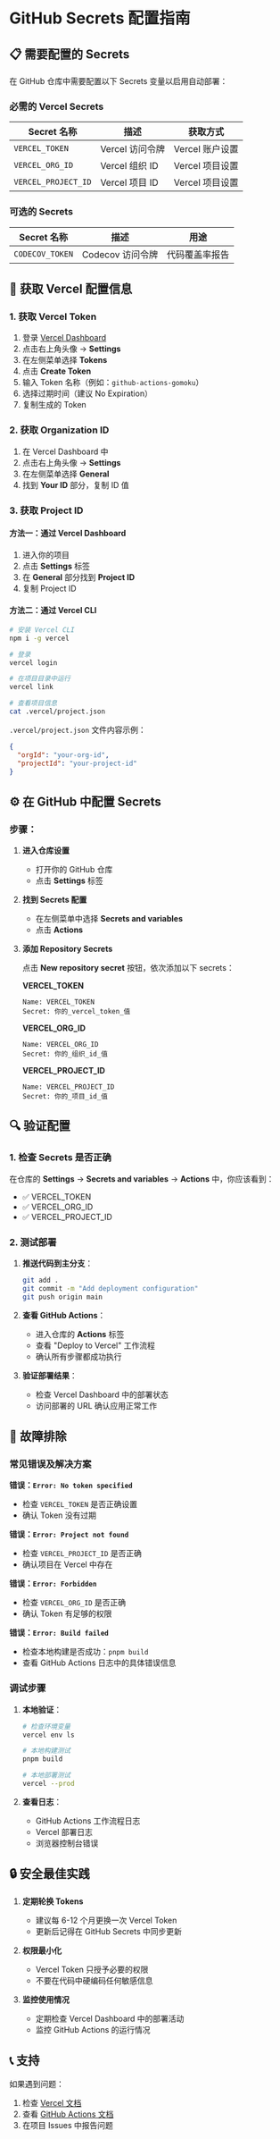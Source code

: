 # GitHub Secrets 配置指南

## 📋 需要配置的 Secrets

在 GitHub 仓库中需要配置以下 Secrets 变量以启用自动部署：

### 必需的 Vercel Secrets

| Secret 名称         | 描述            | 获取方式        |
| ------------------- | --------------- | --------------- |
| `VERCEL_TOKEN`      | Vercel 访问令牌 | Vercel 账户设置 |
| `VERCEL_ORG_ID`     | Vercel 组织 ID  | Vercel 项目设置 |
| `VERCEL_PROJECT_ID` | Vercel 项目 ID  | Vercel 项目设置 |

### 可选的 Secrets

| Secret 名称     | 描述             | 用途           |
| --------------- | ---------------- | -------------- |
| `CODECOV_TOKEN` | Codecov 访问令牌 | 代码覆盖率报告 |

## 🔧 获取 Vercel 配置信息

### 1. 获取 Vercel Token

1. 登录 [Vercel Dashboard](https://vercel.com/dashboard)
2. 点击右上角头像 → **Settings**
3. 在左侧菜单选择 **Tokens**
4. 点击 **Create Token**
5. 输入 Token 名称（例如：`github-actions-gomoku`）
6. 选择过期时间（建议 No Expiration）
7. 复制生成的 Token

### 2. 获取 Organization ID

1. 在 Vercel Dashboard 中
2. 点击右上角头像 → **Settings**
3. 在左侧菜单选择 **General**
4. 找到 **Your ID** 部分，复制 ID 值

### 3. 获取 Project ID

#### 方法一：通过 Vercel Dashboard

1. 进入你的项目
2. 点击 **Settings** 标签
3. 在 **General** 部分找到 **Project ID**
4. 复制 Project ID

#### 方法二：通过 Vercel CLI

```bash
# 安装 Vercel CLI
npm i -g vercel

# 登录
vercel login

# 在项目目录中运行
vercel link

# 查看项目信息
cat .vercel/project.json
```

`.vercel/project.json` 文件内容示例：

```json
{
  "orgId": "your-org-id",
  "projectId": "your-project-id"
}
```

## ⚙️ 在 GitHub 中配置 Secrets

### 步骤：

1. **进入仓库设置**
   - 打开你的 GitHub 仓库
   - 点击 **Settings** 标签

2. **找到 Secrets 配置**
   - 在左侧菜单中选择 **Secrets and variables**
   - 点击 **Actions**

3. **添加 Repository Secrets**

   点击 **New repository secret** 按钮，依次添加以下 secrets：

   **VERCEL_TOKEN**

   ```
   Name: VERCEL_TOKEN
   Secret: 你的_vercel_token_值
   ```

   **VERCEL_ORG_ID**

   ```
   Name: VERCEL_ORG_ID
   Secret: 你的_组织_id_值
   ```

   **VERCEL_PROJECT_ID**

   ```
   Name: VERCEL_PROJECT_ID
   Secret: 你的_项目_id_值
   ```

## 🔍 验证配置

### 1. 检查 Secrets 是否正确

在仓库的 **Settings** → **Secrets and variables** → **Actions** 中，你应该看到：

- ✅ VERCEL_TOKEN
- ✅ VERCEL_ORG_ID
- ✅ VERCEL_PROJECT_ID

### 2. 测试部署

1. **推送代码到主分支**：

   ```bash
   git add .
   git commit -m "Add deployment configuration"
   git push origin main
   ```

2. **查看 GitHub Actions**：
   - 进入仓库的 **Actions** 标签
   - 查看 "Deploy to Vercel" 工作流程
   - 确认所有步骤都成功执行

3. **验证部署结果**：
   - 检查 Vercel Dashboard 中的部署状态
   - 访问部署的 URL 确认应用正常工作

## 🐛 故障排除

### 常见错误及解决方案

**错误：`Error: No token specified`**

- 检查 `VERCEL_TOKEN` 是否正确设置
- 确认 Token 没有过期

**错误：`Error: Project not found`**

- 检查 `VERCEL_PROJECT_ID` 是否正确
- 确认项目在 Vercel 中存在

**错误：`Error: Forbidden`**

- 检查 `VERCEL_ORG_ID` 是否正确
- 确认 Token 有足够的权限

**错误：`Error: Build failed`**

- 检查本地构建是否成功：`pnpm build`
- 查看 GitHub Actions 日志中的具体错误信息

### 调试步骤

1. **本地验证**：

   ```bash
   # 检查环境变量
   vercel env ls

   # 本地构建测试
   pnpm build

   # 本地部署测试
   vercel --prod
   ```

2. **查看日志**：
   - GitHub Actions 工作流程日志
   - Vercel 部署日志
   - 浏览器控制台错误

## 🔒 安全最佳实践

1. **定期轮换 Tokens**
   - 建议每 6-12 个月更换一次 Vercel Token
   - 更新后记得在 GitHub Secrets 中同步更新

2. **权限最小化**
   - Vercel Token 只授予必要的权限
   - 不要在代码中硬编码任何敏感信息

3. **监控使用情况**
   - 定期检查 Vercel Dashboard 中的部署活动
   - 监控 GitHub Actions 的运行情况

## 📞 支持

如果遇到问题：

1. 检查 [Vercel 文档](https://vercel.com/docs)
2. 查看 [GitHub Actions 文档](https://docs.github.com/en/actions)
3. 在项目 Issues 中报告问题
